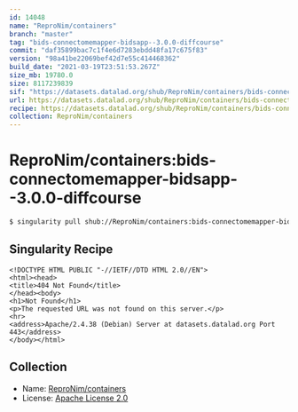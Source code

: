 ```yaml
---
id: 14048
name: "ReproNim/containers"
branch: "master"
tag: "bids-connectomemapper-bidsapp--3.0.0-diffcourse"
commit: "daf35899bac7c1f4e6d7283ebdd48fa17c675f83"
version: "98a41be22069bef42d7e55c414468362"
build_date: "2021-03-19T23:51:53.267Z"
size_mb: 19780.0
size: 8117239839
sif: "https://datasets.datalad.org/shub/ReproNim/containers/bids-connectomemapper-bidsapp--3.0.0-diffcourse/2021-03-19-daf35899-98a41be2/98a41be22069bef42d7e55c414468362.sif"
url: https://datasets.datalad.org/shub/ReproNim/containers/bids-connectomemapper-bidsapp--3.0.0-diffcourse/2021-03-19-daf35899-98a41be2/
recipe: https://datasets.datalad.org/shub/ReproNim/containers/bids-connectomemapper-bidsapp--3.0.0-diffcourse/2021-03-19-daf35899-98a41be2/Singularity
collection: ReproNim/containers
---
```


# ReproNim/containers:bids-connectomemapper-bidsapp--3.0.0-diffcourse

```bash
$ singularity pull shub://ReproNim/containers:bids-connectomemapper-bidsapp--3.0.0-diffcourse
```

## Singularity Recipe

```singularity
<!DOCTYPE HTML PUBLIC "-//IETF//DTD HTML 2.0//EN">
<html><head>
<title>404 Not Found</title>
</head><body>
<h1>Not Found</h1>
<p>The requested URL was not found on this server.</p>
<hr>
<address>Apache/2.4.38 (Debian) Server at datasets.datalad.org Port 443</address>
</body></html>
```

## Collection

 - Name: [ReproNim/containers](https://github.com/ReproNim/containers)
 - License: [Apache License 2.0](https://api.github.com/licenses/apache-2.0)

